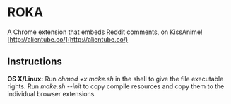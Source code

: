 ROKA
=========

A Chrome extension that embeds Reddit comments, on KissAnime!
[http://alientube.co/](http://alientube.co/)

Instructions
-------------
__OS X/Linux:__
Run _chmod +x make.sh_ in the shell  to give the file executable rights.
Run _make.sh --init_ to copy compile resources and copy them to the individual browser extensions.
